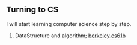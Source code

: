 ## Turning to CS
I will start learning computer science step by step.

1. DataStructure and algorithm; [berkeley cs61b](https://sp18.datastructur.es/)
